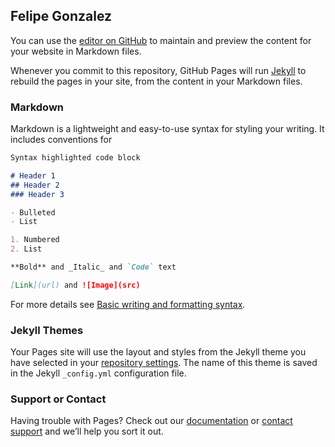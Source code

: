 <!DOCTYPE html>
<html><head><meta http-equiv="Content-Type" content="text/html; charset=UTF-8">
		<!-- Global site tag (gtag.js) - Google Analytics -->
		<!-- INSTRUCTIONS ARE TO KEEP IT AS FIRST ITEM INTO THE HEAD -->
	
  <title>Felipe Gonzalez | Home</title>
</head>
<body>

</body>
</html>


## Felipe Gonzalez

You can use the [editor on GitHub](https://github.com/NolascoDan/felipegonzalez.github.io/edit/gh-pages/index.md) to maintain and preview the content for your website in Markdown files.

Whenever you commit to this repository, GitHub Pages will run [Jekyll](https://jekyllrb.com/) to rebuild the pages in your site, from the content in your Markdown files.

### Markdown

Markdown is a lightweight and easy-to-use syntax for styling your writing. It includes conventions for

```markdown
Syntax highlighted code block

# Header 1
## Header 2
### Header 3

- Bulleted
- List

1. Numbered
2. List

**Bold** and _Italic_ and `Code` text

[Link](url) and ![Image](src)
```

For more details see [Basic writing and formatting syntax](https://docs.github.com/en/github/writing-on-github/getting-started-with-writing-and-formatting-on-github/basic-writing-and-formatting-syntax).

### Jekyll Themes

Your Pages site will use the layout and styles from the Jekyll theme you have selected in your [repository settings](https://github.com/NolascoDan/felipegonzalez.github.io/settings/pages). The name of this theme is saved in the Jekyll `_config.yml` configuration file.




### Support or Contact

Having trouble with Pages? Check out our [documentation](https://docs.github.com/categories/github-pages-basics/) or [contact support](https://support.github.com/contact) and we’ll help you sort it out.
